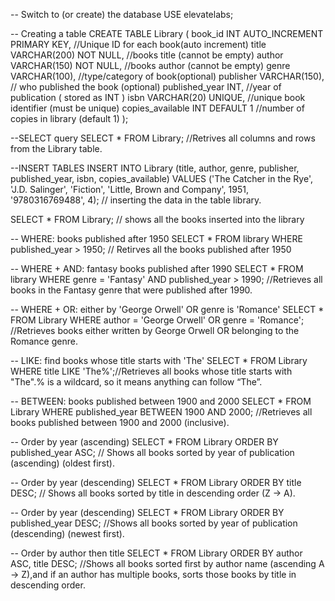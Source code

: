 -- Switch to (or create) the database
USE elevatelabs;

-- Creating a table 
CREATE TABLE Library (
 book_id INT AUTO_INCREMENT PRIMARY KEY, //Unique ID for each book(auto increment)
 title VARCHAR(200) NOT NULL,  //books title (cannot be empty)
 author VARCHAR(150) NOT NULL, //books author (cannot be empty)
 genre VARCHAR(100),  //type/category of book(optional)
 publisher VARCHAR(150), // who published the book (optional)
 published_year INT,  //year of publication ( stored as INT )
 isbn VARCHAR(20) UNIQUE, //unique book identifier (must be unique)
 copies_available INT DEFAULT 1 //number of copies in library (default 1)
);

--SELECT query
SELECT * FROM Library; //Retrives all columns and rows from the Library table.

--INSERT TABLES
INSERT INTO Library (title, author, genre, publisher, published_year, isbn, copies_available)
VALUES
('The Catcher in the Rye', 'J.D. Salinger', 'Fiction', 'Little, Brown and Company', 1951, '9780316769488', 4); // inserting the data in the table library.

SELECT * FROM Library; // shows all the books inserted into the library

-- WHERE: books published after 1950
SELECT * FROM library
WHERE published_year > 1950; // Retirves all the books published after 1950


-- WHERE + AND: fantasy books published after 1990
SELECT * FROM library
WHERE genre = 'Fantasy' AND published_year > 1990; //Retrieves all books in the Fantasy genre that were published after 1990.


-- WHERE + OR: either by 'George Orwell' OR genre is 'Romance'
SELECT * FROM Library
WHERE author = 'George Orwell' OR genre = 'Romance'; //Retrieves books either written by George Orwell OR belonging to the Romance genre.


-- LIKE: find books whose title starts with 'The'
SELECT * FROM Library
WHERE title LIKE 'The%';//Retrieves all books whose title starts with "The".% is a wildcard, so it means anything can follow “The”.


-- BETWEEN: books published between 1900 and 2000
SELECT * FROM Library
WHERE published_year BETWEEN 1900 AND 2000;  //Retrieves all books published between 1900 and 2000 (inclusive).

-- Order by year (ascending)
SELECT * FROM Library
ORDER BY published_year ASC; // Shows all books sorted by year of publication (ascending) (oldest first).

-- Order by year (descending)
SELECT * FROM Library
ORDER BY title DESC; // Shows all books sorted by title in descending order (Z → A).

-- Order by year (descending)
SELECT * FROM Library
ORDER BY published_year DESC; //Shows all books sorted by year of publication (descending) (newest first).


-- Order by author then title
SELECT * FROM Library
ORDER BY author ASC, title DESC; //Shows all books sorted first by author name (ascending A → Z),and if an author has multiple books, sorts those books by title in descending order.




 
